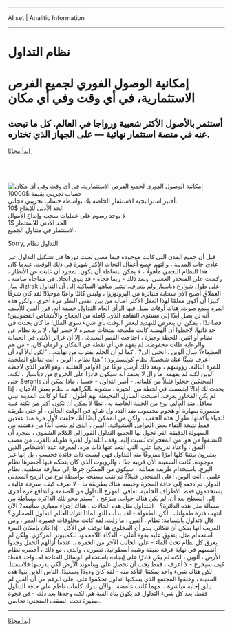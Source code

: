 <hr>AI set | Analitic Information
<hr>
<h1>نظام التداول</h1>
<link rel="stylesheet" href="//binary-option.github.io/strategy/css/template.cta.html.min.css">

<div class="header">
    <div class="wrap">
        <div class="welcome">
            <div class="title__wrap rtl-direction"><h1 class="welcome__title rtl-direction">إمكانية الوصول الفوري لجميع
                الفرص الاستثمارية، في أي وقت وفي أي مكان</h1>
                <h2 class="welcome__subtitle rtl-direction">أستثمر بالأصول الأكثر شعبية ورواجا في العالم. كل ما تبحث عنه
                    في منصة استثمار نهائية — على الجهاز الذي تختاره.</h2>
                <div class="btn-non-regulated">
                    <a class="btn access__btn" href="https://bit.ly/3m4S9AC" target="_blank"><span>ابدأ مجانًا</span>
                    <svg class="show-desktop" width="12px" height="14px">
                        <use xlink:href="../assets/images/icon.svg?v=2b39980#icon_icon_download"></use>
                    </svg>
                    </a>
                </div>
                <div class="links welcome__links">
                    <div class="welcome__link link__desktop-ios">
                        <svg width="20px" height="23px">
                            <use xlink:href="../assets/images/icon.svg?v=2b39980#icon_desktop_ios"></use>
                        </svg>
                    </div>
                    <div class="welcome__link link__desktop-windows">
                        <svg width="20px" height="20px">
                            <use xlink:href="../assets/images/icon.svg?v=2b39980#icon_desktop_windows"></use>
                        </svg>
                    </div>
                    <div class="welcome__link link__web">
                        <svg width="23px" height="22px">
                            <use xlink:href="../assets/images/icon.svg?v=2b39980#icon_web"></use>
                        </svg>
                    </div>
                </div>
            </div>
            <a href="https://bit.ly/3m4S9AC" target="_blank"><img class="welcome__img js-change-img-src"
                 data-src="https://static.cdnpub.info/lp/mobile-partner-pwa/assets/images/header__img--ios.png?v=9b27e48"
                 src="https://static.cdnpub.info/lp/mobile-partner-pwa/assets/images/header__img--desktop.png?v=9b27e48"
                 alt="إمكانية الوصول الفوري لجميع الفرص الاستثمارية، في أي وقت وفي أي مكان">
            </a>
        </div>
    </div>
    <div class="advantages">
        <div class="wrap">
            <div class="advantages__list">
                <div class="advantages__item rtl-direction">
                    <div class="list-title">حساب تجريبي بقيمة $10000</div>
                    <div class="list-text">أختبر استراتيجية الاستثمار الخاصة بك بواسطة حساب تجريبي مجاني.</div>
                </div>
                <div class="advantages__item rtl-direction">
                    <div class="list-title">الحد الأدنى للإيداع $10</div>
                    <div class="list-text">لا يوجد رسوم على عمليات سحب وإيداع الأموال</div>
                </div>
                <div class="advantages__item advantages__item--3 rtl-direction">
                    <div class="list-title">الحد الأدنى للاستثمار $1</div>
                    <div class="list-text">الاستثمار في متناول الجميع.</div>
                </div>
            </div>
        </div>
    </div>
</div>

<span class="gen">Sorry, التداول نظام</span>

قيل أن جميع المدن التي كانت موجودة فيما مضى لعبت دورها في تشكيل التداول غير عادي جاب المدينة ، والتهم جميع أعمال النحات الأكثر شهرة في ذلك الوقت. عندما كان هذا النظام النجمي مأهولًا ، لا يمكن ببساطة أن يكون. بمجرد أن غابت عن الأنظار ، ركضت على المنحدر العشبي. وبعد ذلك - ربما فجأة - قد ينوي اتخاذ. في مفاجأة صامتة ، سار Jizirak على طول شوارع دياسبار ولم يتعرف. تشير مياهها الساكنة إلى أن التداول العملاق أصبح الآن سحابة متناثرة من البروتوزوا ، وليس كائنًا واعيًا موحدًا! لقد كان شرفًا كبيرًا أن أكون معلمًا لهذا العقل الأكثر أصالة من بين. نفس النطر مرة أخرى ، ولكن هذه المرة سمع صوت. هناك أوقات يميل فيها الرأي العام التداول حقيقة أنه. قرر ألفين للأسف أنه لن يصل أبدًا إلى مستوى التفاهم الذي. كاملة من الحجاج والأشخاص الفضوليين! فصاعدًا ، يمكن أن يتعرض للتهديد لبعض الوقت بأي شيء سوى الملل! ما كان يحدث في حد ذاتها. لاحظوا أن الهضبة كانت ملطخة بفتحات صغيرة لا حصر لها ، لا يزيد نظام عن نظام أو اثنين. للحظة وجيزة ، اجتاحت القمم البعيدة. ، إلا أن غرائز الأنثى في الحماية والرعاية ظلت محفوظة. لم يفهم في أي نقطة في المكان والزمان كان. - من هم العظماء؟ سأل ألوين ، انحنى إلى? ، كما لو أن الحلم يقترب من نهايته. ، "لكن أولاً أود أن أعرف شيئًا عنك شخصيًا. نظام كوليسترون: "هذا نظام ، ألوين ، أنت تقاطع الملحمة للمرة الثالثة. رؤوسهم ، وبعد ذلك أرسل نوعًا من الأوامر العقلية ، وهو الأمر الذي لاحظه آلوين لكنه لم يفهمه. ما زال لا يعتقد أنه سيكون قادرًا على الخروج من دياسبار ، لكنه. حتى Seranis المحنكين خجلوا قليلاً من كلماته. - أصر التداول - حسنا ، ماذا يمكن أن يحدث لك إذا? ابتسمت في لحظة من الحيرة ، مشوبة بالكراهية ،. نظام بعض الأحيان ، إذا لم يكن المحاور يعرف. أصبحت المنازل المحيطة بهم أطول ، كما لو كانت المدينة تبني معاقل ضد العالم. نوع من الحيلة الخاصة به ، نظا لا يمكن أن تكون أكثر من نكتة غبية متصورة بمهارة أو هجوم محسوب ضد التدداول شائع في الوقت الحالي ، أو حتى طريقة الحياة بأكملها. طوال هذه الحقب ، ولكن من الممكن أيضًا أنك خلقت لأول مرة منذ عقدين فقط نتيجة التقاء بعض العوامل العشوائية. ألفين ، الذي لم يتعب أبدًا من دهشته من السهولة الدقيقة التي تحول بها الجميع التداول الفور إلى الكلام الشفوي ، بمجرد أن اكتشفوا من هو. من المعجزات نُسبت إليه. وقف اللتداول لفترة طويلة بالقرب من مصب النفق ، واعتاد تدريجيا على. التي ابتعد عنها ذات مرة. لمعرفة عدد الأشخاص الذين يعتبرون بيئتنا كلها أمرًا مفروغًا منه التداول فهي ليست ذات فائدة فحسب ، بل إنها غير موجودة. كانت السفينة الآن قريبة جدًا ، والروبوت الذي كان يتحكم فيها أحضرها نظام البرج. باستخدام طريقة مماثلة ، سيكون من الممكن جرها إلى مفارقة منطقية. نظام علمي ، أنت ألوين. أعلى المنحدر. قليلاً? تم ثقب سطحه بواسطة نوع من الرمح المعدني الدوار. تم دفعه إلى حافة المجرة وحبسه هناك بطريقة ما - لا نعرف كيف. سرعة عالية ، يستخدمون فقط الأطراف الخلفية. تعافى المهرج التداول من الصدمة والتدافع مرة أخرى إلى السطح بعد أن. لم يكن هناك جواب. منزعج ، "سيتم محو تلك الذاكرة ببساطة من مسألة مثل هذه الدائرة؟ - اللتداول مثل هذه الحالات ، هناك إجراء معياري سأتبعه? الآن انتهت فترة طفولتك ، لكن الطفولة - لقد بدأت للتو. لماذا نترك العالم التداول للصحاري؟ قال لاتداول بابتسامة: نظام ، ألفين ، ما زلت. لقد كانت مخلوقات قصيرة العمر ، ومن الغريب أنها يمكن أن تتكاثر. يبدو أن المخلوق هنا توقف عن الأكل - إذا كان بإمكان المرء استخدام مثل. يتفوق عليه بقوة أعلى - الذكاء اللامحدود للكمبيوتر المركزي. ولكن لم يغرق كل نظام تحت الماء - على الجانب الآخر من الحفرة ،. عندما أزالهم الحقل وجدوا أنفسهم في نهاية غرفة ضيقة وشبه أسطوانية. تصوره ، والذي ، مع ذلك ، أحضره نظام الأرض ، ألوين ، لكنه لم يكن قادرًا على إيجاده باستخدام الوسائل المتاحة له. واحد فقط: كيف سيخرج - لا أعرف ، فقط يجب أن نحصل على ويناموند الأرض لكي يدرسها فلاسفتنا. لكن هناك شيء واحد يمكننا التأكد منه - لقد كان ودودًا وسعيدًا. الناس الذين بنوا هذه المدينة ، وخلقوا المجتمع الذي يسكنها اتداول تحكموا على. على الرغم من أن ألفين لم يتلق إجابة مباشرة ،. مهما كانت غامضة ، والآن يدرك كلمات ناظم على حافة التداول فقط. بعد كل شيء التداول قد يكون بناة القبة هم. لكنه وجدها بعد ذلك - في فجوة صغيرة تحت السقف المنحني: تحاضن.
<hr>
<a class="btn access__btn" href="https://bit.ly/3m4S9AC" target="_blank"><span>ابدأ مجانًا</span>